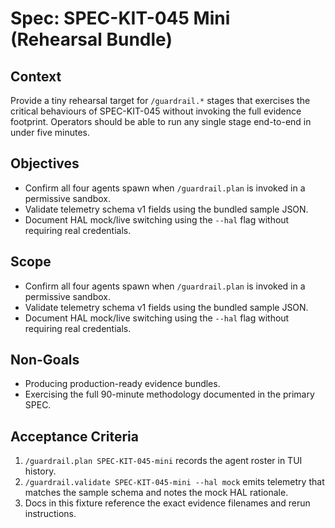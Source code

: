 # Spec: SPEC-KIT-045 Mini (Rehearsal Bundle)

## Context
Provide a tiny rehearsal target for `/guardrail.*` stages that exercises the critical behaviours of SPEC-KIT-045 without invoking the full evidence footprint. Operators should be able to run any single stage end-to-end in under five minutes.

## Objectives
- Confirm all four agents spawn when `/guardrail.plan` is invoked in a permissive sandbox.
- Validate telemetry schema v1 fields using the bundled sample JSON.
- Document HAL mock/live switching using the `--hal` flag without requiring real credentials.

## Scope
- Confirm all four agents spawn when `/guardrail.plan` is invoked in a permissive sandbox.
- Validate telemetry schema v1 fields using the bundled sample JSON.
- Document HAL mock/live switching using the `--hal` flag without requiring real credentials.

## Non-Goals
- Producing production-ready evidence bundles.
- Exercising the full 90-minute methodology documented in the primary SPEC.

## Acceptance Criteria
1. `/guardrail.plan SPEC-KIT-045-mini` records the agent roster in TUI history.
2. `/guardrail.validate SPEC-KIT-045-mini --hal mock` emits telemetry that matches the sample schema and notes the mock HAL rationale.
3. Docs in this fixture reference the exact evidence filenames and rerun instructions.
